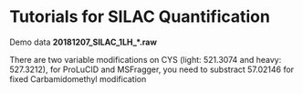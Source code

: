 # Tutorials for SILAC Quantification
Demo data **20181207_SILAC_1LH_*.raw**

There are two variable modifications on CYS (light: 521.3074 and heavy: 527.3212), for ProLuCID and MSFragger, you need to substract 57.02146 for fixed Carbamidomethyl modification

